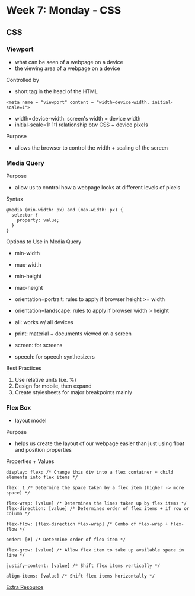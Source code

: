 # Week 7: Monday - CSS
## CSS
### **Viewport**
- what can be seen of a webpage on a device  
- the viewing area of a webpage on a device

Controlled by
- short tag in the head of the HTML
```
<meta name = "viewport" content = "width=device-width, initial-scale=1">
```
- width=device-width: screen's width = device width
- initial-scale=1: 1:1 relationship btw CSS + device pixels

Purpose
- allows the browser to control the width + scaling of the screen  

### **Media Query**
Purpose
- allow us to control how a webpage looks at different levels of pixels  

Syntax
```
@media (min-width: px) and (max-width: px) {
  selector {
    property: value;
  }
}
```

Options to Use in Media Query
- min-width
- max-width
- min-height
- max-height
- orientation=portrait: rules to apply if browser height >= width
- orientation=landscape: rules to apply if browser width > height

- all: works w/ all devices
- print: material + documents viewed on a screen
- screen: for screens
- speech: for speech synthesizers  

Best Practices
1. Use relative units (i.e. %)
2. Design for mobile, then expand
3. Create stylesheets for major breakpoints mainly  

### **Flex Box**
- layout model  

Purpose
- helps us create the layout of our webpage easier than just using float and position properties  

Properties + Values
```
display: flex; /* Change this div into a flex container + child elements into flex items */

flex: 1 /* Determine the space taken by a flex item (higher -> more space) */

flex-wrap: [value] /* Determines the lines taken up by flex items */
flex-direction: [value] /* Determines order of flex items + if row or column */

flex-flow: [flex-direction flex-wrap] /* Combo of flex-wrap + flex-flow */

order: [#] /* Determine order of flex item */

flex-grow: [value] /* Allow flex item to take up available space in line */

justify-content: [value] /* Shift flex items vertically */

align-items: [value] /* Shift flex items horizontally */
```

[Extra Resource](https://css-tricks.com/snippets/css/a-guide-to-flexbox/#aa-background)
